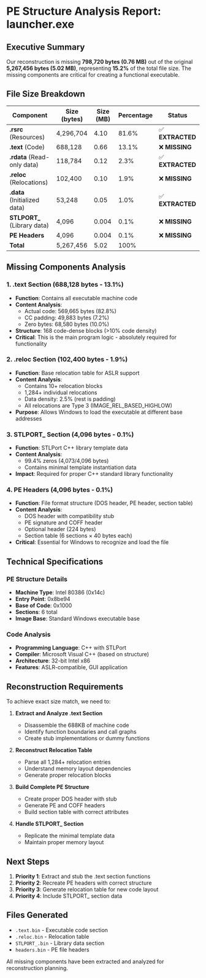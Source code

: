 # PE Structure Analysis Report: launcher.exe

## Executive Summary

Our reconstruction is missing **798,720 bytes (0.76 MB)** out of the original **5,267,456 bytes (5.02 MB)**, representing **15.2%** of the total file size. The missing components are critical for creating a functional executable.

## File Size Breakdown

| Component | Size (bytes) | Size (MB) | Percentage | Status |
|-----------|-------------|-----------|------------|---------|
| **.rsrc** (Resources) | 4,296,704 | 4.10 | 81.6% | ✅ **EXTRACTED** |
| **.text** (Code) | 688,128 | 0.66 | 13.1% | ❌ **MISSING** |
| **.rdata** (Read-only data) | 118,784 | 0.12 | 2.3% | ✅ **EXTRACTED** |
| **.reloc** (Relocations) | 102,400 | 0.10 | 1.9% | ❌ **MISSING** |
| **.data** (Initialized data) | 53,248 | 0.05 | 1.0% | ✅ **EXTRACTED** |
| **STLPORT_** (Library data) | 4,096 | 0.004 | 0.1% | ❌ **MISSING** |
| **PE Headers** | 4,096 | 0.004 | 0.1% | ❌ **MISSING** |
| **Total** | 5,267,456 | 5.02 | 100% | |

## Missing Components Analysis

### 1. .text Section (688,128 bytes - 13.1%)
- **Function**: Contains all executable machine code
- **Content Analysis**:
  - Actual code: 569,665 bytes (82.8%)
  - CC padding: 49,883 bytes (7.2%)
  - Zero bytes: 68,580 bytes (10.0%)
- **Structure**: 168 code-dense blocks (>10% code density)
- **Critical**: This is the main program logic - absolutely required for functionality

### 2. .reloc Section (102,400 bytes - 1.9%)
- **Function**: Base relocation table for ASLR support
- **Content Analysis**:
  - Contains 10+ relocation blocks
  - 1,284+ individual relocations
  - Data density: 2.5% (rest is padding)
  - All relocations are Type 3 (IMAGE_REL_BASED_HIGHLOW)
- **Purpose**: Allows Windows to load the executable at different base addresses

### 3. STLPORT_ Section (4,096 bytes - 0.1%)
- **Function**: STLPort C++ library template data
- **Content Analysis**:
  - 99.4% zeros (4,073/4,096 bytes)
  - Contains minimal template instantiation data
- **Impact**: Required for proper C++ standard library functionality

### 4. PE Headers (4,096 bytes - 0.1%)
- **Function**: File format structure (DOS header, PE header, section table)
- **Content Analysis**:
  - DOS header with compatibility stub
  - PE signature and COFF header
  - Optional header (224 bytes)
  - Section table (6 sections × 40 bytes each)
- **Critical**: Essential for Windows to recognize and load the file

## Technical Specifications

### PE Structure Details
- **Machine Type**: Intel 80386 (0x14c)
- **Entry Point**: 0x8be94
- **Base of Code**: 0x1000
- **Sections**: 6 total
- **Image Base**: Standard Windows executable base

### Code Analysis
- **Programming Language**: C++ with STLPort
- **Compiler**: Microsoft Visual C++ (based on structure)
- **Architecture**: 32-bit Intel x86
- **Features**: ASLR-compatible, GUI application

## Reconstruction Requirements

To achieve exact size match, we need to:

1. **Extract and Analyze .text Section**
   - Disassemble the 688KB of machine code
   - Identify function boundaries and call graphs
   - Create stub implementations or dummy functions

2. **Reconstruct Relocation Table**
   - Parse all 1,284+ relocation entries
   - Understand memory layout dependencies
   - Generate proper relocation blocks

3. **Build Complete PE Structure**
   - Create proper DOS header with stub
   - Generate PE and COFF headers
   - Build section table with correct attributes

4. **Handle STLPORT_ Section**
   - Replicate the minimal template data
   - Maintain proper memory layout

## Next Steps

1. **Priority 1**: Extract and stub the .text section functions
2. **Priority 2**: Recreate PE headers with correct structure
3. **Priority 3**: Generate relocation table for new code layout
4. **Priority 4**: Include STLPORT_ section data

## Files Generated

- `.text.bin` - Executable code section
- `.reloc.bin` - Relocation table
- `STLPORT_.bin` - Library data section  
- `headers.bin` - PE file headers

All missing components have been extracted and analyzed for reconstruction planning.